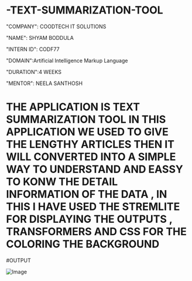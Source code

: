 # -TEXT-SUMMARIZATION-TOOL

"COMPANY": COODTECH IT SOLUTIONS

"NAME": SHYAM BODDULA

"INTERN ID": CODF77

"DOMAIN":Artificial Intelligence Markup Language

"DURATION":4 WEEKS

"MENTOR": NEELA SANTHOSH

# THE APPLICATION IS TEXT SUMMARIZATION TOOL IN THIS APPLICATION WE USED TO GIVE THE LENGTHY ARTICLES THEN IT WILL CONVERTED INTO A SIMPLE WAY TO UNDERSTAND AND EASSY TO KONW THE DETAIL INFORMATION OF THE DATA , IN THIS I HAVE USED THE STREMLITE FOR DISPLAYING THE OUTPUTS , TRANSFORMERS AND CSS FOR THE COLORING THE BACKGROUND

#OUTPUT

![Image](https://github.com/user-attachments/assets/bc0ed4a3-fe37-4324-a00b-ed92fa4eec8b)
